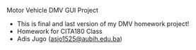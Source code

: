 Motor Vehicle DMV GUI Project
- This is final and last version of my DMV homework project!
- Homework for CITA180 Class
- Adis Jugo (asjo1525@aubih.edu.ba)

